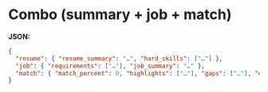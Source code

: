 # Combo (summary + job + match)

**JSON:**
```json
{
  "resume": { "resume_summary": "…", "hard_skills": ["…"] },
  "job": { "requirements": ["…"], "job_summary": "…" },
  "match": { "match_percent": 0, "highlights": ["…"], "gaps": ["…"], "explanation": "…" }
}
```
